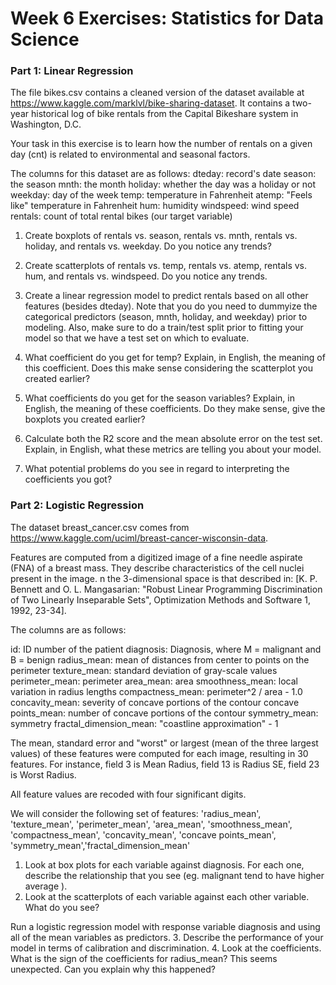 # Week 6 Exercises: Statistics for Data Science

### Part 1: Linear Regression

The file bikes.csv contains a cleaned version of the dataset available at https://www.kaggle.com/marklvl/bike-sharing-dataset. It contains a two-year historical log of bike rentals from the Capital Bikeshare system in Washington, D.C.

Your task in this exercise is to learn how the number of rentals on a given day (cnt) is related to environmental and seasonal factors.

The columns for this dataset are as follows:
dteday: record's date
season: the season
mnth: the month 
holiday: whether the day was a holiday or not 
weekday: day of the week
temp: temperature in Fahrenheit
atemp: "Feels like" temperature in Fahrenheit
hum: humidity
windspeed: wind speed
rentals: count of total rental bikes (our target variable)

1. Create boxplots of rentals vs. season, rentals vs. mnth, rentals vs. holiday, and rentals vs. weekday. Do you notice any trends?

2. Create scatterplots of rentals vs. temp, rentals vs. atemp, rentals vs. hum, and rentals vs. windspeed. Do you notice any trends.

3. Create a linear regression model to predict rentals based on all other features (besides dteday). Note that you do you need to dummyize the categorical predictors (season, mnth, holiday, and weekday) prior to modeling. Also, make sure to do a train/test split prior to fitting your model so that we have a test set on which to evaluate.

4. What coefficient do you get for temp? Explain, in English, the meaning of this coefficient. Does this make sense considering the scatterplot you created earlier?

5. What coefficients do you get for the season variables? Explain, in English, the meaning of these coefficients. Do they make sense, give the boxplots you created earlier?

6. Calculate both the R2 score and the mean absolute error on the test set. Explain, in English, what these metrics are telling you about your model.

7. What potential problems do you see in regard to interpreting the coefficients you got?

### Part 2: Logistic Regression
The dataset breast_cancer.csv comes from https://www.kaggle.com/uciml/breast-cancer-wisconsin-data.

Features are computed from a digitized image of a fine needle aspirate (FNA) of a breast mass. They describe characteristics of the cell nuclei present in the image.
n the 3-dimensional space is that described in: [K. P. Bennett and O. L. Mangasarian: "Robust Linear Programming Discrimination of Two Linearly Inseparable Sets", Optimization Methods and Software 1, 1992, 23-34].

The columns are as follows:

id: ID number of the patient 
diagnosis: Diagnosis, where M = malignant and B = benign
radius_mean: mean of distances from center to points on the perimeter
texture_mean: standard deviation of gray-scale values 
perimeter_mean: perimeter
area_mean: area
smoothness_mean: local variation in radius lengths 
compactness_mean: perimeter^2 / area - 1.0
concavity_mean: severity of concave portions of the contour
concave points_mean: number of concave portions of the contour
symmetry_mean: symmetry
fractal_dimension_mean: "coastline approximation" - 1

The mean, standard error and "worst" or largest (mean of the three
largest values) of these features were computed for each image,
resulting in 30 features. For instance, field 3 is Mean Radius, field
13 is Radius SE, field 23 is Worst Radius.

All feature values are recoded with four significant digits.

We will consider the following set of features: 'radius_mean', 'texture_mean', 'perimeter_mean', 'area_mean', 'smoothness_mean', 'compactness_mean', 'concavity_mean', 'concave points_mean', 'symmetry_mean','fractal_dimension_mean'

1. Look at box plots for each variable against diagnosis. For each one, describe the relationship that you see (eg. malignant tend to have higher average <variable>).
2. Look at the scatterplots of each variable against each other variable. What do you see?
 
Run a logistic regression model with response variable diagnosis and using all of the mean variables as predictors.
3. Describe the performance of your model in terms of calibration and discrimination.
4. Look at the coefficients. What is the sign of the coefficients for radius_mean? This seems unexpected. Can you explain why this happened?
